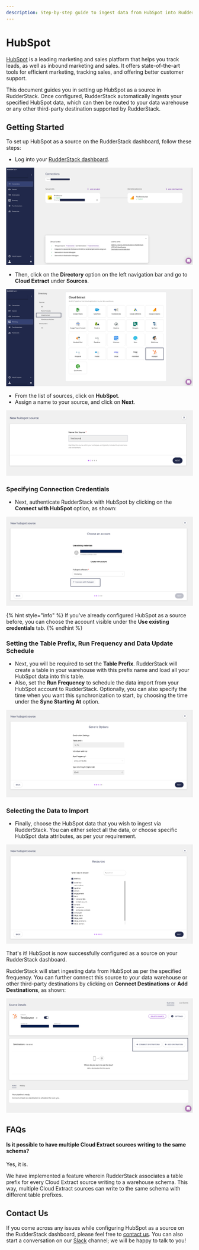 ```yaml
---
description: Step-by-step guide to ingest data from HubSpot into RudderStack.
---
```


# HubSpot

[HubSpot](https://www.hubspot.com/) is a leading marketing and sales platform that helps you track leads, as well as inbound marketing and sales. It offers state-of-the-art tools for efficient marketing, tracking sales, and offering better customer support.

This document guides you in setting up HubSpot as a source in RudderStack. Once configured, RudderStack automatically ingests your specified HubSpot data, which can then be routed to your data warehouse or any other third-party destination supported by RudderStack.

## Getting Started

To set up HubSpot as a source on the RudderStack dashboard, follow these steps:

* Log into your [RudderStack dashboard](https://app.rudderlabs.com/signup?type=freetrial).

![](../.gitbook/assets/1%20%2814%29.png)

* Then, click on the **Directory** option on the left navigation bar and go to **Cloud Extract** under **Sources**.

![](../.gitbook/assets/2%20%2818%29.png)

* From the list of sources, click on **HubSpot**.
* Assign a name to your source, and click on **Next**.

![](../.gitbook/assets/3%20%2813%29.png)

### Specifying Connection Credentials

* Next, authenticate RudderStack with HubSpot by clicking on the **Connect with HubSpot** option, as shown: 

![](../.gitbook/assets/4%20%2815%29.png)

{% hint style="info" %}
If you've already configured HubSpot as a source before, you can choose the account visible under the **Use existing credentials** tab.
{% endhint %}

### Setting the Table Prefix, Run Frequency and Data Update Schedule

* Next, you will be required to set the **Table Prefix**. RudderStack will create a table in your warehouse with this prefix name and load all your HubSpot data into this table. 
* Also, set the **Run Frequency** to schedule the data import from your HubSpot account to RudderStack. Optionally, you can also specify the time when you want this synchronization to start, by choosing the time under the **Sync Starting At** option.

![](../.gitbook/assets/5%20%2815%29.png)

### Selecting the Data to Import

* Finally, choose the HubSpot data that you wish to ingest via RudderStack. You can either select all the data, or choose specific HubSpot data attributes, as per your requirement.

![](../.gitbook/assets/6%20%2814%29.png)

That's it! HubSpot is now successfully configured as a source on your RudderStack dashboard. 

RudderStack will start ingesting data from HubSpot as per the specified frequency. You can further connect this source to your data warehouse or other third-party destinations by clicking on **Connect Destinations** or **Add Destinations**, as shown:

![](../.gitbook/assets/7%20%289%29.png)

## FAQs

#### Is it possible to have multiple Cloud Extract sources writing to the same schema?

Yes, it is. 

We have implemented a feature wherein RudderStack associates a table prefix for every Cloud Extract source writing to a warehouse schema. This way, multiple Cloud Extract sources can write to the same schema with different table prefixes.

## Contact Us

If you come across any issues while configuring HubSpot as a source on the RudderStack dashboard, please feel free to [contact us](mailto:%20docs@rudderstack.com). You can also start a conversation on our [Slack](https://resources.rudderstack.com/join-rudderstack-slack) channel; we will be happy to talk to you!

